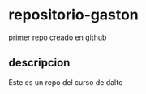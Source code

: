 # repositorio-gaston
primer repo creado en github
## descripcion
Este es un repo del curso de dalto
